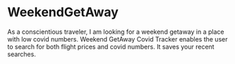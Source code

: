 # WeekendGetAway
As a conscientious traveler, I am looking for a weekend getaway in a place with low covid numbers. Weekend GetAway Covid Tracker enables the user to search for both flight prices and covid numbers. It saves your recent searches.
